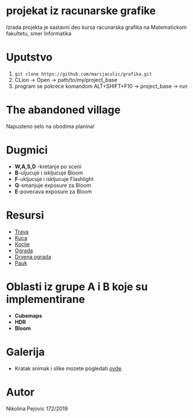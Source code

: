 # projekat iz racunarske grafike
Izrada projekta je sastavni deo kursa racunarska grafika na Matematickom fakultetu, smer Informatika
# Uputstvo
1. `git clone https://github.com/marijaculic/grafika.git`
2. CLion -> Open -> path/to/my/project_base
3. program se pokrece komandom ALT+SHIFT+F10 -> project_base -> run

# The abandoned village

Napusteno selo na obodima planina!

# Dugmici

* **W,A,S,D** -kretanje po sceni
* **B**-uljucuje i iskljucuje Bloom
* **F**-ukljucuje i iskljucuje Flashlight
* **Q**-smanjuje exposure za Bloom
* **E**-povecava exposure za Bloom

# Resursi

* [Trava](https://free3d.com/3d-model/-rectangular-grass-patch--205749.html)
* [Kuca](https://free3d.com/3d-model/old-farm-house-91130.html)
* [Kocije](https://free3d.com/3d-model/horse-and-carriage-v1--785417.html)
* [Ograda](https://free3d.com/3d-model/wrought-iron-fence-with-brick-v1--624728.html)
* [Drvena ograda](https://free3d.com/3d-model/gothic-wood-picket-fence-panel-v1--524415.html)
* [Pauk](https://free3d.com/3d-model/bumblebee--306773.html)




# Oblasti iz grupe A i B koje su implementirane

* **Cubemaps**
* **HDR**
* **Bloom**

# Galerija

* Kratak snimak i slike mozete pogledati [ovde]().

# Autor

Nikolina Pejovic
172/2019
